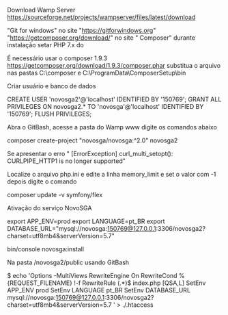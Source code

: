 Download Wamp Server
https://sourceforge.net/projects/wampserver/files/latest/download

"Git for windows" no site "https://gitforwindows.org"
"https://getcomposer.org/download/" no site " Composer" durante instalação setar PHP 7.x do

É necessário usar o composer 1.9.3 https://getcomposer.org/download/1.9.3/composer.phar 
substitua o arquivo nas pastas C:\composer e C:\ProgramData\ComposerSetup\bin

Criar usuário e banco de dados

CREATE USER 'novosga2'@'localhost' IDENTIFIED BY '150769';
GRANT ALL PRIVILEGES ON novosga2.* TO 'novosga'@'localhost' IDENTIFIED BY '150769';
FLUSH PRIVILEGES;

Abra o GitBash, acesse a pasta do Wamp www digite os comandos abaixo

composer create-project "novosga/novosga:^2.0" novosga2

Se apresentar o erro " [ErrorException]
  curl_multi_setopt(): CURLPIPE_HTTP1 is no longer supported"
  
Localize o arquivo php.ini e edite a linha memory_limit e set o valor com -1
depois digite o comando 

composer update -v symfony/flex

Ativação do serviço NovoSGA

export APP_ENV=prod
export LANGUAGE=pt_BR
export DATABASE_URL="mysql://novosga:150769@127.0.0.1:3306/novosga2?charset=utf8mb4&serverVersion=5.7"

bin/console novosga:install


Na pasta /novosga2/public usando GitBash

$ echo 'Options -MultiViews
RewriteEngine On
RewriteCond %{REQUEST_FILENAME} !-f
RewriteRule (.*)$ index.php [QSA,L]
SetEnv APP_ENV prod
SetEnv LANGUAGE pt_BR
SetEnv DATABASE_URL mysql://novosga:150769@127.0.0.1:3306/novosga2?charset=utf8mb4&serverVersion=5.7
' > ./.htaccess



